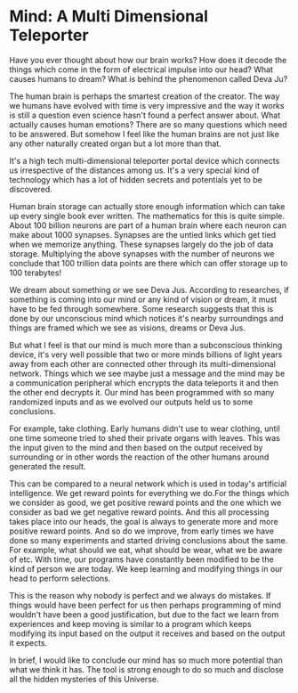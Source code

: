 # Mind: A Multi Dimensional Teleporter

Have you ever thought about how our brain works? How does it decode the things which come in the form of electrical impulse into our head? What causes humans to dream? What is behind the phenomenon called Deva Ju?

The human brain is perhaps the smartest creation of the creator. The way we humans have evolved with time is very impressive and the way it works is still a question even science hasn't found a perfect answer about. What actually causes human emotions? There are so many questions which need to be answered. But somehow I feel like the human brains are not just like any other naturally created organ but a lot more than that.

It's a high tech multi-dimensional teleporter portal device which connects us irrespective of the distances among us. It's a very special kind of technology which has a lot of hidden secrets and potentials yet to be discovered.

Human brain storage can actually store enough information which can take up every single book ever written. The mathematics for this is quite simple. About 100 billion neurons are part of a human brain where each neuron can make about 1000 synapses. Synapses are the untied links which get tied when we memorize anything. These synapses largely do the job of data storage. Multiplying the above synapses with the number of neurons we conclude that 100 trillion data points are there which can offer storage up to 100 terabytes!

We dream about something or we see Deva Jus. According to researches, if something is coming into our mind or any kind of vision or dream, it must have to be fed through somewhere. Some research suggests that this is done by our unconscious mind which notices it's nearby surroundings and things are framed which we see as visions, dreams or Deva Jus.

But what I feel is that our mind is much more than a subconscious thinking device, it's very well possible that two or more minds billions of light years away from each other are connected other through its multi-dimensional network. Things which we see maybe just a message and the mind may be a communication peripheral which encrypts the data teleports it and then the other end decrypts it. Our mind has been programmed with so many randomized inputs and as we evolved our outputs held us to some conclusions.

For example, take clothing. Early humans didn't use to wear clothing, until one time someone tried to shed their private organs with leaves. This was the input given to the mind and then based on the output received by surrounding or in other words the reaction of the other humans around generated the result.

This can be compared to a neural network which is used in today's artificial intelligence. We get reward points for everything we do.For the things which we consider as good, we get positive reward points and the one which we consider as bad we get negative reward points. And this all processing takes place into our heads, the goal is always to generate more and more positive reward points. And so do we improve, from early times we have done so many experiments and started driving conclusions about the same. For example, what should we eat, what should be wear, what we be aware of etc. With time, our programs have constantly been modified to be the kind of person we are today. We keep learning and modifying things in our head to perform selections.

This is the reason why nobody is perfect and we always do mistakes. If things would have been perfect for us then perhaps programming of mind wouldn't have been a good justification, but due to the fact we learn from experiences and keep moving is similar to a program which keeps modifying its input based on the output it receives and based on the output it expects.

In brief, I would like to conclude our mind has so much more potential than what we think it has. The tool is strong enough to do so much and disclose all the hidden mysteries of this Universe.